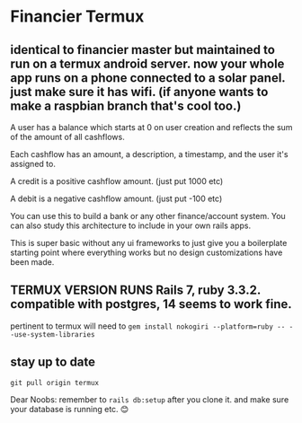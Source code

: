 # Financier Termux

## identical to financier master but maintained to run on a termux android server. now your whole app runs on a phone connected to a solar panel. just make sure it has wifi. (if anyone wants to make a raspbian branch that's cool too.)

A user has a balance which starts at 0 on user creation and reflects the sum of the amount of all cashflows.

Each cashflow has an amount, a description, a timestamp, and the user it's assigned to.

A credit is a positive cashflow amount. (just put 1000 etc)

A debit is a negative cashflow amount. (just put -100 etc)

You can use this to build a bank or any other finance/account system. You can also study this architecture to include in your own rails apps. 

This is super basic without any ui frameworks to just give you a boilerplate starting point where everything works but no design customizations have been made.


## TERMUX VERSION RUNS Rails 7, ruby 3.3.2. compatible with postgres, 14 seems to work fine.

pertinent to termux will need to
`gem install nokogiri --platform=ruby -- --use-system-libraries`

## stay up to date 
`git pull origin termux`

Dear Noobs: remember to `rails db:setup` after you clone it. and make sure your database is running etc. 😊
